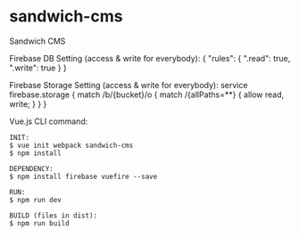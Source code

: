 # sandwich-cms
Sandwich CMS

Firebase DB Setting (access & write for everybody):
{
	"rules": {
		".read": true,
		".write": true
	}
}

Firebase Storage Setting (access & write for everybody):
service firebase.storage {
  match /b/{bucket}/o {
    match /{allPaths=**} {
      allow read, write;
    }
  }
}

Vue.js CLI command:

	INIT:
	$ vue init webpack sandwich-cms
	$ npm install

	DEPENDENCY:
	$ npm install firebase vuefire --save

	RUN:
	$ npm run dev

	BUILD (files in dist):
	$ npm run build
